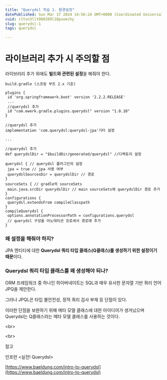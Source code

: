```yaml
---
title: "Querydsl 학습 1. 환경설정"
datePublished: Sun Mar 17 2024 14:56:24 GMT+0000 (Coordinated Universal Time)
cuid: cltvn3llt000209l28puoechy
slug: querydsl-1
tags: querydsl

---
```


# 라이브러리 추가 시 주의할 점

라이브러리 추가 외에도 **빌드와 관련된 설정**을 해줘야 한다.

```plaintext
build.gradle (스프링 부트 2.x 기준)

plugins {
 id 'org.springframework.boot' version '2.2.2.RELEASE'
 ...
 //querydsl 추가
 id "com.ewerk.gradle.plugins.querydsl" version "1.0.10"
}

//querydsl 추가
implementation 'com.querydsl:querydsl-jpa'기타 설정

...

//querydsl 추가
def querydslDir = "$buildDir/generated/querydsl" //디렉토리 설정

querydsl { // querydsl 플러그인의 설정
 jpa = true // jpa 사용 여부
 querydslSourcesDir = querydslDir // 경로
}
sourceSets { // gradle의 sourceSets
 main.java.srcDir querydslDir // main sourceSets에 querydslDir 경로 추가
}
configurations {
 querydsl.extendsFrom compileClasspath
}
compileQuerydsl {
 options.annotationProcessorPath = configurations.querydsl
 // querydsl 구성을 어노테이션 프로세서 경로에 추가
}
```

### 왜 설정을 해줘야 하지?

JPA 엔티티에 대한 **Querydsl 쿼리 타입 클래스(Q클래스)를 생성하기 위한 설정이기 때문**이다.

### Querydsl 쿼리 타입 클래스를 왜 생성해야 되나?

ORM 프레임워크 중 하나인 하이버네이트는 SQL과 매우 유사한 문자열 기반 쿼리 언어 JPQ을 제안한다.

그러나 JPQL은 타입 불안전성, 정적 쿼리 검사 부재 등 단점이 있다.

이러한 단점을 보완하기 위해 메타 모델 클래스에 대한 아이디어가 생겨났으며 Querydsl는 Q클래스라는 메타 모델 클래스를 사용하는 것이다.

&lt;br&gt;

&lt;br&gt;

참고

인프런 &lt;실전! Querydsl&gt;

[https://www.baeldung.com/intro-to-querydsl](https://www.baeldung.com/intro-to-querydsl)